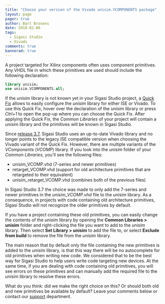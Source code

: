 ```yaml
---
title: "Choose your version of the Vivado unisim.VCOMPONENTS package"
layout: page
pager: true
author: Bart Brosens
date: 2018-02-06
tags:
  - Sigasi Studio
  - Vivado
comments: true
bannerad: true
---
```


A project targeted for Xilinx components often uses component primitives.
Any VHDL file in which these primitives are used should include the following
declaration:
```vhdl
library unisim;
use unisim.VCOMPONENTS.all;
```

If the *unisim* library is not known yet in your Sigasi Studio project, a
[Quick Fix](/manual/linting#quick-fixes) allows to easily configure
the *unisim* library for either ISE or Vivado.
To use this Quick Fix, hover over the declaration of the *unisim* library
or press *Ctrl+1* to open the pop-up where you can choose the Quick Fix.
After applying the Quick Fix, the *Common Libraries* of your project will
contain a *unisim* library and the primitives will be known in Sigasi Studio.

Since [release 3.7](/releasenotes/sigasi-3.07), Sigasi Studio uses an up-to-date
Vivado library and no longer points to the legacy ISE compatible version when
choosing the Vivado variant of the Quick Fix.
However, there are multiple variants of the *VComponents* (*VCOMP*) library.
If you look into the *unisim* folder of your *Common Libraries*, you'll see the
following files:

* unisim_VCOMP.vhd (7-series and newer primitives)
* retarget_VCOMP.vhd (support for old architecture primitives that are
retargeted to their equivalent)
* unisim_retarget_VCOMP.vhd (combines both of the previous files)

In Sigasi Studio 3.7 the choice was made to only add the 7-series and newer
primitives in the *unisim_VCOMP.vhd* file to the *unisim* library.
As a consequence, in projects with code containing old architecture primitives,
Sigasi Studio will not recognize the older primitives by default.

If you have a project containing these old primitives, you can easily change
the contents of the *unisim* library by opening the
**Common Libraries > unisim** folder and right-clicking the file you want to
add to the *unisim* library.
Then select **Set Library > unisim** to add the file to, or select
**Exclude from build** to remove the file from the *unisim* library.

The main reason that by default only the file containing the new primitives is
added to the *unisim* library, is that this way there will be no autocomplete
for old primitives when writing new code.
We considered that to be the best way for Sigasi Studio to help users write
code targeting new devices.
At the same time, if you are dealing with code containing old primitives,
you will see errors on these primitives and can manually add the required
file to the *unisim* library to resolve these errors.

What do you think: did we make the right choice on this?
Or should both old and new primitives be available by default?
Leave your comments below or contact our [support](https://www.sigasi.com/support/) department.
